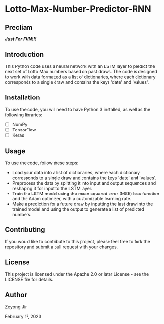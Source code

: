 # Lotto-Max-Number-Predictor-RNN

## Precliam

***Just For FUN!!!***

## Introduction
This Python code uses a neural network with an LSTM layer to predict the next set of Lotto Max numbers based on past draws. The code is designed to work with data formatted as a list of dictionaries, where each dictionary corresponds to a single draw and contains the keys 'date' and 'values'.

## Installation
To use the code, you will need to have Python 3 installed, as well as the following libraries:

- [ ] NumPy
- [ ] TensorFlow
- [ ] Keras

## Usage
To use the code, follow these steps:

- Load your data into a list of dictionaries, where each dictionary corresponds to a single draw and contains the keys 'date' and 'values'.
- Preprocess the data by splitting it into input and output sequences and reshaping it for input to the LSTM layer.
- Train the LSTM model using the mean squared error (MSE) loss function and the Adam optimizer, with a customizable learning rate.
- Make a prediction for a future draw by inputting the last draw into the trained model and using the output to generate a list of predicted numbers.

## Contributing
If you would like to contribute to this project, please feel free to fork the repository and submit a pull request with your changes.

## License
This project is licensed under the Apache 2.0 or later License - see the LICENSE file for details.

## Author
Zeyong Jin

February 17, 2023
